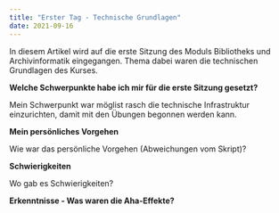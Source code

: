 ```yaml
---
title: "Erster Tag - Technische Grundlagen"
date: 2021-09-16
---
```


In diesem Artikel wird auf die erste Sitzung des Moduls Bibliotheks und Archivinformatik eingegangen. Thema dabei waren die technischen Grundlagen des Kurses.




**Welche Schwerpunkte habe ich mir für die erste Sitzung gesetzt?**

Mein Schwerpunkt war möglist rasch die technische Infrastruktur einzurichten, damit mit den Übungen begonnen werden kann. 



**Mein persönliches Vorgehen**

Wie war das persönliche Vorgehen (Abweichungen vom Skript)?


**Schwierigkeiten**

Wo gab es Schwierigkeiten?


**Erkenntnisse - Was waren die Aha-Effekte?**



